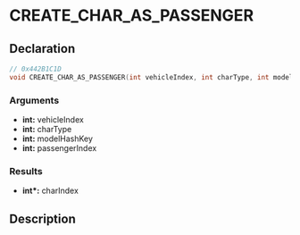 # CREATE_CHAR_AS_PASSENGER

## Declaration
```cpp
// 0x442B1C1D
void CREATE_CHAR_AS_PASSENGER(int vehicleIndex, int charType, int modelHashKey, int passengerIndex, int* charIndex);
```

### Arguments
- **int:** vehicleIndex
- **int:** charType
- **int:** modelHashKey
- **int:** passengerIndex

### Results
- **int\*:** charIndex

## Description
